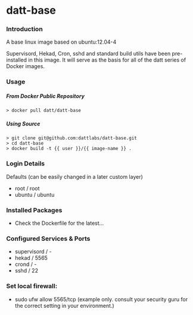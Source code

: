 datt-base
============

### Introduction

A base linux image based on ubuntu:12.04-4

Supervisord, Hekad, Cron, sshd and standard build utils have been pre-installed in this
image. It will serve as the basis for all of the datt series of Docker images.

### Usage

##### From Docker Public Repository

    > docker pull datt/datt-base

##### Using Source

    > git clone git@github.com:dattlabs/datt-base.git
    > cd datt-base
    > docker build -t {{ user }}/{{ image-name }} .

### Login Details

Defaults (can be easily changed in a later custom layer)
- root / root
- ubuntu / ubuntu

### Installed Packages

- Check the Dockerfile for the latest...

### Configured Services & Ports

- supervisord / -
- hekad / 5565
- crond / -
- sshd / 22

### Set local firewall:

- sudo ufw allow 5565/tcp (example only. consult your security guru for the correct setting in your environment.)
